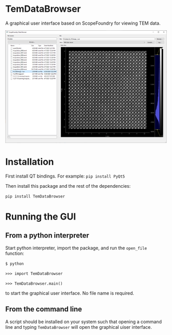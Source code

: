 # TemDataBrowser
A graphical user interface based on ScopeFoundry for viewing TEM data.

![GUI example](https://github.com/ercius/TemDataBrowser/blob/main/images/TemDataBrowser_window.png?raw=true)

# Installation
First install QT bindings. For example:
`pip install PyQt5`

Then install this package and the rest of the dependencies:

`pip install TemDataBrowser`

# Running the GUI

## From a python interpreter
Start python interpreter, import the package, and run the `open_file` function:

`$ python`

`>>> import TemDataBrowser`

`>>> TemDataBrowser.main()`

to start the graphical user interface. No file name is required.

## From the command line

A script should be installed on your system such that opening a command line
and typing `TemDataBrowser` will open the graphical uiser interface.
